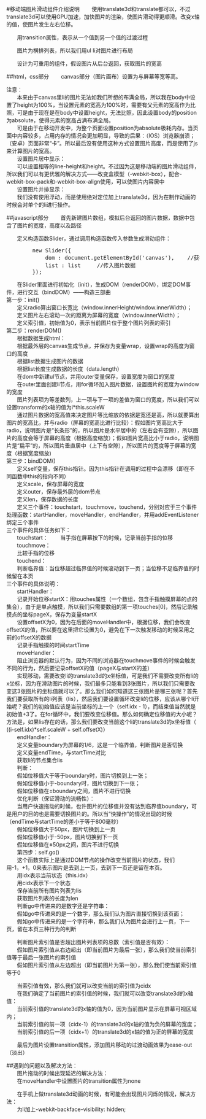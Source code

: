 #移动端图片滑动组件介绍说明
&#160; &#160; &#160; &#160;使用translate3d和translate都可以，不过translate3d可以使用GPU加速，加快图片的渲染，使图片滑动得更顺滑。改变x轴的值，使图片发生左右位移。

&#160; &#160; &#160; &#160;用transition属性，表示从一个值到另一个值的过渡过程

&#160; &#160; &#160; &#160;图片为横排列表，所以我们用ul li对图片进行布局

&#160; &#160; &#160; &#160;设计为可重用的组件，假设图片从后台返回，获取图片的宽高

##html，css部分
&#160; &#160; &#160; &#160;canvas部分（图片画布）设置为与屏幕等宽等高。

注意：  
&#160; &#160; &#160; &#160;本来由于canvas里li的图片无法如我们所想的布满全局，所以我在body中设置了height为100%，当设置元素的宽高为100%时，需要有父元素的宽高作为比照，可是由于现在是在body中设置height，无法比照，因此设置body的position为absolute，使得元素的宽高占满布满全局。  
&#160; &#160; &#160; &#160;可是由于在移动开发中，为整个页面设置position为absolute极耗内存。当页面中内容较多，占用内存的情况会更加明显，导致的后果：（IOS）浏览器崩溃；（安卓）页面非常“卡”。所以最后没有使用这种方式设置图片高度，而是使用了js来计算图片的宽高。  
&#160; &#160; &#160; &#160;设置图片居中显示：  
&#160; &#160; &#160; &#160;可以设置相等的line-height和height。不过因为这是移动端的图片滑动组件，所以我们可以有更优雅的解决方式——改变盒模型（-webkit-box），配合-webkit-box-pack和-webkit-box-align使用，可以使图片内容居中  
&#160; &#160; &#160; &#160;设置图片并排显示：  
&#160; &#160; &#160; &#160;我们没有使用浮动，而是使用绝对定位加上translate3d，因为在制作动画的时候会对单个的li进行操作。

##javascript部分
&#160; &#160; &#160; &#160;首先新建图片数组，模拟后台返回的图片数据，数据中包含了图片的宽度，高度以及路径

&#160; &#160; &#160; &#160;定义构造函数Slider，通过调用构造函数传入参数生成滑动组件：
<pre>
        new Slider({
            dom : document.getElementById('canvas'),    //获得dom引用
            list : list     //传入图片数据
        });
</pre>
&#160; &#160; &#160; &#160;在Slider里面进行初始化（init），生成DOM（renderDOM），绑定DOM事件，进行交互（bindDOM）——构造三部曲  
第一步：init()  
&#160; &#160; &#160; &#160;定义radio算出窗口长宽比（window.innerHeight/window.innerWidth）；  
&#160; &#160; &#160; &#160;定义图片左右滚动一次的距离为屏幕的宽度（window.innerWidth）；  
&#160; &#160; &#160; &#160;定义索引值，初始值为0，表示当前图片位于整个图片列表的索引  
第二步：renderDOM()    
&#160; &#160; &#160; &#160;根据数据生成html：  
&#160; &#160; &#160; &#160;根据最外层的canvas生成节点，并保存为变量wrap，设置wrap的高度为窗口的高度  
&#160; &#160; &#160; &#160;根据list数据生成图片的数据  
&#160; &#160; &#160; &#160;根据list长度生成数据的长度（data.length）  
&#160; &#160; &#160; &#160;在dom中新建ul节点，并用outer变量保存，设置宽度为窗口的宽度  
&#160; &#160; &#160; &#160;在outer里面创建li节点，用for循环加入图片数据，设置图片的宽度为window的宽度  
&#160; &#160; &#160; &#160;图片列表项为等差数列，上一项与下一项的差值为窗口的宽度，所以我们可以设置transform的x轴的值为i*this.scaleW  
&#160; &#160; &#160; &#160;通过图片数据的宽高值来决定图片等比缩放的依据是宽还是高，所以就要算出图片的宽高比，并与radio（屏幕的宽高比进行比较）：假如图片宽高比大于radio，说明图片是“长条形”的，所以图片是水平居中的（左右会有空隙），所以图片的高度会等于屏幕的高度（根据高度缩放）；假如图片宽高比小于radio，说明图片是“扁平”的，所以图片垂直居中（上下有空隙），所以图片的宽度等于屏幕的宽度（根据宽度缩放)  
第三步：bindDOM()  
&#160; &#160; &#160; &#160;定义self变量，保存this指针。因为this指针在调用的过程中会漂移（即在不同函数中this的指向不同）  
&#160; &#160; &#160; &#160;定义scale，保存屏幕的宽度  
&#160; &#160; &#160; &#160;定义outer，保存最外层的dom节点  
&#160; &#160; &#160; &#160;定义len，保存数据的长度  
&#160; &#160; &#160; &#160;定义三个事件：touchstart，touchmove，touchend，分别对应于三个事件处理函数：startHandler，moveHandler，endHandler，并用addEventListener绑定三个事件  
三个事件的具体任务如下：  
&#160; &#160; &#160; &#160;touchstart：
&#160; &#160; &#160; &#160;当手指在屏幕按下的时候，记录当前手指的位移  
&#160; &#160; &#160; &#160;touchmove：  
&#160; &#160; &#160; &#160;比较手指的位移  
&#160; &#160; &#160; &#160;touchend：  
&#160; &#160; &#160; &#160;判断临界值：当位移超过临界值的时候滚动到下一页；当位移不足临界值的时候留在本页  
三个事件的具体说明：  
&#160; &#160; &#160; &#160;startHandler：  
&#160; &#160; &#160; &#160;记录开始位移startX：用touches属性（一个数组，包含手指触摸屏幕的点的集合），由于是单点触摸，所以我们只需要数组的第一项touches[0]，然后记录触摸点的坐标pageX，保存为变量startX  
&#160; &#160; &#160; &#160;设置offsetX为0，因为在后面的moveHandler中，根据位移，我们会改变offsetX的值，所以要在这里把它设置为0，避免在下一次触发移动的时候采用之前的offsetX的数据  
&#160; &#160; &#160; &#160;记录手指触摸的时间startTime  
&#160; &#160; &#160; &#160;moveHandler：  
&#160; &#160; &#160; &#160;阻止浏览器的默认行为，因为不同的浏览器在touchmove事件的时候会触发不同的行为，然后要记录offsetX的值（pageX与startX的差）  
&#160; &#160; &#160; &#160;实现移动，需要改变li的translate3d的x坐标值，可是我们不需要改变所有li的x坐标，因为在滑动图片的时候，我们最多只能看到3张图片，所以我们只需要改变这3张图片的坐标值就可以了。那么我们如何知道这三张图片是哪三张呢？首先我们要获取所有的li列表（lis），然后我们要设置循环改变li的位移，应该从哪个li开始呢？我们的初始值应该是当前坐标的上一个（self.idx - 1），而结束值当然就是初始值+3了。在for循环中，我们要改变位移值。那么如何确定位移值的大小呢？方法是，如果lis存在的话，那么我们要改变当前这个li的translate3d的x坐标值（ ((i-self.idx)*self.scaleW + self.offsetX)）  
&#160; &#160; &#160; &#160;endHandler：  
&#160; &#160; &#160; &#160;定义变量boundary为屏幕的1/6，这是一个临界值，判断图片是否切换  
&#160; &#160; &#160; &#160;定义变量endTime，与startTime对比  
&#160; &#160; &#160; &#160;获取li的节点集合lis  
&#160; &#160; &#160; &#160;判断：  
&#160; &#160; &#160; &#160;假如位移值大于等于boundary时，图片切换到上一张；  
&#160; &#160; &#160; &#160;假如位移值小于-boundary时，图片切换到下一张；  
&#160; &#160; &#160; &#160;假如位移值在±boundary之间，图片不进行切换  
&#160; &#160; &#160; &#160;优化判断（保证滑动的流畅性）：  
&#160; &#160; &#160; &#160;当用户快速拖动的时候，也许图片的位移值并没有达到临界值boundary，可是用户的目的也是需要切换图片的。所以当“快操作”的情况出现的时候（endTime与startTime的差小于等于800毫秒）  
&#160; &#160; &#160; &#160;假如位移值大于50px，图片切换到上一页  
&#160; &#160; &#160; &#160;假如位移值小于-50px，图片切换到下一页  
&#160; &#160; &#160; &#160;假如位移值在±50px之间，图片不进行切换  
&#160; &#160; &#160; &#160;第四步：self.go()  
&#160; &#160; &#160; &#160;这个函数实际上是通过DOM节点的操作改变当前图片的状态，我们用-1，+1，0来表示图片是去到上一页，去到下一页还是留在本页。  
&#160; &#160; &#160; &#160;用idx表示当前状态（this.idx）  
&#160; &#160; &#160; &#160;用cidx表示下一个状态  
&#160; &#160; &#160; &#160;保存当前所有图片列表为lis  
&#160; &#160; &#160; &#160;获取图片列表的长度为len  
&#160; &#160; &#160; &#160;判断go中传进来的是数字还是字符串：  
&#160; &#160; &#160; &#160;假如go中传进来的是一个数字，那么我们认为图片直接切换到该页面；  
&#160; &#160; &#160; &#160;假如go中传进来的是一个字符串，那么我们认为图片会进行上一页，下一页，留在本页三种行为的判断  

&#160; &#160; &#160; &#160;判断图片索引值是否超出图片列表项的总数（索引值是否有效）：  
&#160; &#160; &#160; &#160;假如图片索引值从右边超出（即当前图片为最后一张），那么我们使当前索引值等于最后一张图片的索引值  
&#160; &#160; &#160; &#160;假如图片索引值从左边超出（即当前图片为第一张），那么我们使当前索引值等于0  

&#160; &#160; &#160; &#160;当索引值有效，那么我们就可以改变当前的索引值为cidx  
&#160; &#160; &#160; &#160;在我们确定了当前图片的索引值的时候，我们就可以改变translate3d的x轴值：  
&#160; &#160; &#160; &#160;当前索引值的translate3d的x轴的值为0，因为当前图片显示在屏幕可视区域内；  
&#160; &#160; &#160; &#160;当前索引值的前一项（cidx-1）的translate3d的x轴的值为负的屏幕的宽度；  
&#160; &#160; &#160; &#160;当前索引值的后一项（cidx+1）的translate3d的x轴的值为正的屏幕的宽度  

&#160; &#160; &#160; &#160;最后为图片设置transition属性，添加图片移动的过渡动画效果为ease-out（淡出）

##遇到的问题以及解决方法：  
&#160; &#160; &#160; &#160;图片拖动的时候出现延迟的解决方法：    
&#160; &#160; &#160; &#160;在moveHandler中设置图片的transition属性为none  

&#160; &#160; &#160; &#160;在手机上做translate3d动画的时候，有可能会出现图片闪烁的情况，解决方法：    
&#160; &#160; &#160; &#160;为li加上-webkit-backface-visibility: hidden;
